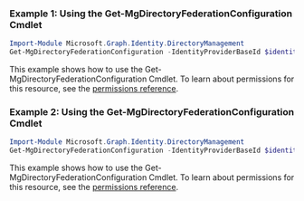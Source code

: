 ### Example 1: Using the Get-MgDirectoryFederationConfiguration Cmdlet
```powershell
Import-Module Microsoft.Graph.Identity.DirectoryManagement
Get-MgDirectoryFederationConfiguration -IdentityProviderBaseId $identityProviderBaseId -Filter "domains/any(x: x/id eq 'contoso.com')" 
```
This example shows how to use the Get-MgDirectoryFederationConfiguration Cmdlet.
To learn about permissions for this resource, see the [permissions reference](/graph/permissions-reference).
### Example 2: Using the Get-MgDirectoryFederationConfiguration Cmdlet
```powershell
Import-Module Microsoft.Graph.Identity.DirectoryManagement
Get-MgDirectoryFederationConfiguration -IdentityProviderBaseId $identityProviderBaseId
```
This example shows how to use the Get-MgDirectoryFederationConfiguration Cmdlet.
To learn about permissions for this resource, see the [permissions reference](/graph/permissions-reference).
